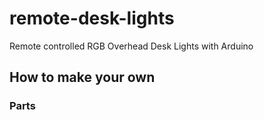 # remote-desk-lights

Remote controlled RGB Overhead Desk Lights with Arduino

## How to make your own

### Parts
